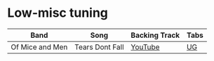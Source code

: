 # Low-misc tuning

| Band | Song | Backing Track | Tabs
| --- | --- | --- | --- |
| Of Mice and Men | Tears Dont Fall | [YouTube](https://www.youtube.com/watch?v=GtGl5vvYgVI) | [UG](https://tabs.ultimate-guitar.com/tab/of-mice-men/when-you-cant-sleep-at-night-official-2812547)
